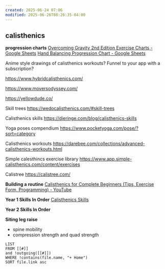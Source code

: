 ```yaml
---
created: 2025-06-24 07:06
modified: 2025-06-26T08:26:35-04:00
---
```

## calisthenics

**progression charts**
[Overcoming Gravity 2nd Edition Exercise Charts - Google Sheets](https://docs.google.com/spreadsheets/d/19l4tVfdTJLheLMwZBYqcw1oeEBPRh8mxngqrCz2YnVg/edit?gid=2032740838#gid=2032740838)
[Hand Balancing Progression Chart - Google Sheets](https://docs.google.com/spreadsheets/d/1zgt91sBpS3a6q1JUJz4NtyBY89l0qZrH7XXEZ-3OAO4/edit?gid=60113655#gid=60113655)



Anime style drawings of calisthenics workouts?
Funnel to your app with a subscription?

https://www.hybridcalisthenics.com/

https://www.moversodyssey.com/

https://yellowdude.co/

Skill trees
https://wedocalisthenics.com/#skill-trees

Calisthenics skills
https://dieringe.com/blog/calisthenics-skills

Yoga poses compendium
https://www.pocketyoga.com/pose/?sort=category

Calisthenics workouts
https://darebee.com/collections/advanced-calisthenics-workouts.html

Simple calesthincs exercise library
https://www.app.simple-calisthenics.com/content/exercises

Calistree
https://calistree.com/

**Building a routine**
[Calisthenics for Complete Beginners (Tips, Exercise Form, Programming) - YouTube](https://www.youtube.com/watch?v=1mlN0yuxoLE)

**Year 1 Skills In Order**
[Calisthenics Skills](https://www.youtube.com/watch?v=J2JHDavNZB4)


**Year 2 Skills In Order**

**Siting leg raise**
- spine mobility
- compression  strength and quad strength

```dataview
LIST
FROM [[#]]
and !outgoing([[#]])
WHERE !contains(file.name, "+ Home")
SORT file.link asc
```
